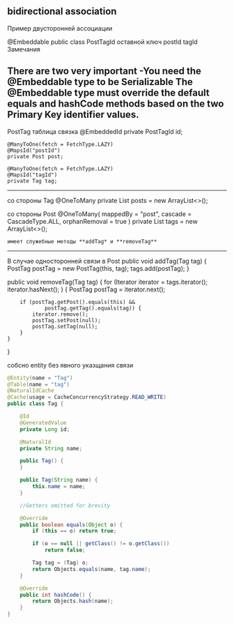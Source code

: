 ##  bidirectional association
Пример двусторонней ассоциации

@Embeddable
public class PostTagId оставной ключ
postId
tagId
Замечания

There are two very important
-You need the @Embeddable type to be Serializable
 The @Embeddable type must override the default equals and hashCode methods based on the two Primary Key identifier values.
--------------
PostTag таблица связка
    @EmbeddedId
    private PostTagId id;

    @ManyToOne(fetch = FetchType.LAZY)
    @MapsId("postId")
    private Post post;

    @ManyToOne(fetch = FetchType.LAZY)
    @MapsId("tagId")
    private Tag tag;

 --------------------------------
 со стороны Tag @OneToMany
 private List<PostTag> posts = new ArrayList<>();

со стороны Post
@OneToMany(
        mappedBy = "post",
        cascade = CascadeType.ALL,
        orphanRemoval = true
    )
    private List<PostTag> tags = new ArrayList<>();

    имеет служебные методы **addTag* и **removeTag**

-----------------
В случае односторонней связи
в Post
public void addTag(Tag tag) {
    PostTag postTag = new PostTag(this, tag);
    tags.add(postTag);
}

public void removeTag(Tag tag) {
    for (Iterator<PostTag> iterator = tags.iterator();
         iterator.hasNext(); ) {
        PostTag postTag = iterator.next();

        if (postTag.getPost().equals(this) &&
                postTag.getTag().equals(tag)) {
            iterator.remove();
            postTag.setPost(null);
            postTag.setTag(null);
        }
    }
}

собсно entity без явного указщания связи
```java
@Entity(name = "Tag")
@Table(name = "tag")
@NaturalIdCache
@Cache(usage = CacheConcurrencyStrategy.READ_WRITE)
public class Tag {

    @Id
    @GeneratedValue
    private Long id;

    @NaturalId
    private String name;

    public Tag() {
    }

    public Tag(String name) {
        this.name = name;
    }

    //Getters omitted for brevity

    @Override
    public boolean equals(Object o) {
        if (this == o) return true;

        if (o == null || getClass() != o.getClass())
            return false;

        Tag tag = (Tag) o;
        return Objects.equals(name, tag.name);
    }

    @Override
    public int hashCode() {
        return Objects.hash(name);
    }
}
```



